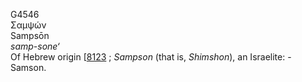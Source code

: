 G4546  
Σαμψών  
Sampsōn  
*samp-sone‘*  
Of Hebrew origin \[[8123](h8123) ; *Sampson* (that is, *Shimshon*), an
Israelite: - Samson.  

